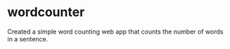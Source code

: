 # wordcounter
Created a simple word counting web app that counts the number of words in a sentence.
